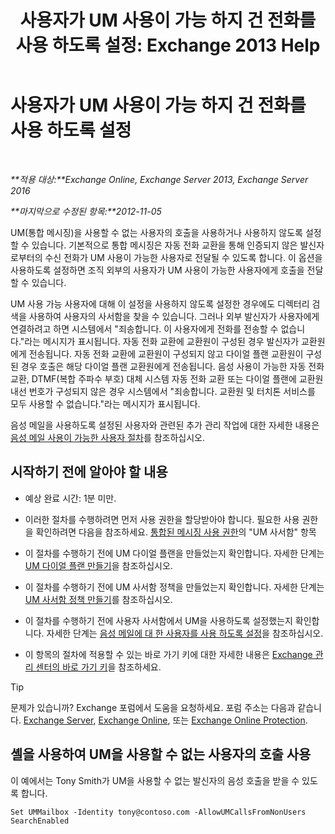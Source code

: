 ﻿---
title: '사용자가 UM 사용이 가능 하지 건 전화를 사용 하도록 설정: Exchange 2013 Help'
TOCTitle: 사용자가 UM 사용이 가능 하지 건 전화를 사용 하도록 설정
ms:assetid: 3c39c6df-6d7a-469f-b92b-85b3f14bad31
ms:mtpsurl: https://technet.microsoft.com/ko-kr/library/Bb267006(v=EXCHG.150)
ms:contentKeyID: 50482896
ms.date: 05/22/2018
mtps_version: v=EXCHG.150
ms.translationtype: MT
---

# 사용자가 UM 사용이 가능 하지 건 전화를 사용 하도록 설정

 

_**적용 대상:**Exchange Online, Exchange Server 2013, Exchange Server 2016_

_**마지막으로 수정된 항목:**2012-11-05_

UM(통합 메시징)을 사용할 수 없는 사용자의 호출을 사용하거나 사용하지 않도록 설정할 수 있습니다. 기본적으로 통합 메시징은 자동 전화 교환을 통해 인증되지 않은 발신자로부터의 수신 전화가 UM 사용이 가능한 사용자로 전달될 수 있도록 합니다. 이 옵션을 사용하도록 설정하면 조직 외부의 사용자가 UM 사용이 가능한 사용자에게 호출을 전달할 수 있습니다.

UM 사용 가능 사용자에 대해 이 설정을 사용하지 않도록 설정한 경우에도 디렉터리 검색을 사용하여 사용자의 사서함을 찾을 수 있습니다. 그러나 외부 발신자가 사용자에게 연결하려고 하면 시스템에서 "죄송합니다. 이 사용자에게 전화를 전송할 수 없습니다."라는 메시지가 표시됩니다. 자동 전화 교환에 교환원이 구성된 경우 발신자가 교환원에게 전송됩니다. 자동 전화 교환에 교환원이 구성되지 않고 다이얼 플랜 교환원이 구성된 경우 호출은 해당 다이얼 플랜 교환원에게 전송됩니다. 음성 사용이 가능한 자동 전화 교환, DTMF(복합 주파수 부호) 대체 시스템 자동 전화 교환 또는 다이얼 플랜에 교환원 내선 번호가 구성되지 않은 경우 시스템에서 "죄송합니다. 교환원 및 터치톤 서비스를 모두 사용할 수 없습니다."라는 메시지가 표시됩니다.

음성 메일을 사용하도록 설정된 사용자와 관련된 추가 관리 작업에 대한 자세한 내용은 [음성 메일 사용이 가능한 사용자 절차](voice-mail-enabled-user-procedures-exchange-2013-help.md)를 참조하십시오.

## 시작하기 전에 알아야 할 내용

  - 예상 완료 시간: 1분 미만.

  - 이러한 절차를 수행하려면 먼저 사용 권한을 할당받아야 합니다. 필요한 사용 권한을 확인하려면 다음을 참조하세요. [통합된 메시징 사용 권한](unified-messaging-permissions-exchange-2013-help.md)의 "UM 사서함" 항목

  - 이 절차를 수행하기 전에 UM 다이얼 플랜을 만들었는지 확인합니다. 자세한 단계는 [UM 다이얼 플랜 만들기](create-a-um-dial-plan-exchange-2013-help.md)을 참조하십시오.

  - 이 절차를 수행하기 전에 UM 사서함 정책을 만들었는지 확인합니다. 자세한 단계는 [UM 사서함 정책 만들기](create-a-um-mailbox-policy-exchange-2013-help.md)를 참조하십시오.

  - 이 절차를 수행하기 전에 사용자 사서함에서 UM을 사용하도록 설정했는지 확인합니다. 자세한 단계는 [음성 메일에 대 한 사용자를 사용 하도록 설정](enable-a-user-for-voice-mail-exchange-2013-help.md)을 참조하십시오.

  - 이 항목의 절차에 적용할 수 있는 바로 가기 키에 대한 자세한 내용은 [Exchange 관리 센터의 바로 가기 키](keyboard-shortcuts-in-the-exchange-admin-center-exchange-online-protection-help.md)을 참조하세요.


> [!TIP]
> 문제가 있습니까? Exchange 포럼에서 도움을 요청하세요. 포럼 주소는 다음과 같습니다. <A href="https://go.microsoft.com/fwlink/p/?linkid=60612">Exchange Server</A>, <A href="https://go.microsoft.com/fwlink/p/?linkid=267542">Exchange Online</A>, 또는 <A href="https://go.microsoft.com/fwlink/p/?linkid=285351">Exchange Online Protection</A>.



## 셸을 사용하여 UM을 사용할 수 없는 사용자의 호출 사용

이 예에서는 Tony Smith가 UM을 사용할 수 없는 발신자의 음성 호출을 받을 수 있도록 합니다.

    Set UMMailbox -Identity tony@contoso.com -AllowUMCallsFromNonUsers SearchEnabled

